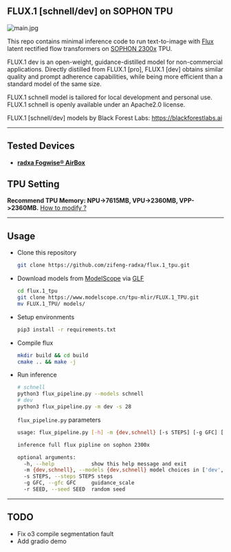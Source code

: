 ## FLUX.1 [schnell/dev] on SOPHON TPU

![main.jpg](./assets/main.jpg)

This repo contains minimal inference code to run text-to-image with [Flux](https://blackforestlabs.ai/) latent rectified flow transformers on [SOPHON 2300x](https://radxa.com/products/aicore/aicore-sg2300x/) TPU.

FLUX.1 dev is an open-weight, guidance-distilled model for non-commercial applications. Directly distilled from FLUX.1 [pro], FLUX.1 [dev] obtains similar quality and prompt adherence capabilities, while being more efficient than a standard model of the same size.

FLUX.1 schnell model is tailored for local development and personal use. FLUX.1 schnell is openly available under an Apache2.0 license.

FLUX.1 [schnell/dev] models by Black Forest Labs: https://blackforestlabs.ai

---

## Tested Devices
- [**radxa Fogwise® AirBox**](https://radxa.com/products/fogwise/airbox)


## TPU Setting
**Recommend TPU Memory: NPU->7615MB, VPU->2360MB, VPP->2360MB.** [How to modify ?](https://docs.radxa.com/en/sophon/airbox/local-ai-deploy/ai-tools/memory_allocate)

---
## Usage
- Clone this repository
    ```bash
    git clone https://github.com/zifeng-radxa/flux.1_tpu.git
    ```

- Download models from [ModelScope](https://modelscope.cn/models/tpu-mlir/FLUX.1_TPU) via [GLF](https://git-lfs.com/)
    ```bash
    cd flux.1_tpu
    git clone https://www.modelscope.cn/tpu-mlir/FLUX.1_TPU.git
    mv FLUX.1_TPU/ models/
    ```

- Setup environments
    ```bash
    pip3 install -r requirements.txt
    ```

- Compile flux 
    ```bash
    mkdir build && cd build
    cmake .. && make -j
    ```

- Run inference
    ```bash
    # schnell
    python3 flux_pipeline.py --models schnell
    # dev
    python3 flux_pipeline.py -m dev -s 28
    ```
    `flux_pipeline.py` parameters
    ```bash
    usage: flux_pipeline.py [-h] -m {dev,schnell} [-s STEPS] [-g GFC] [-r SEED]
    
    inference full flux pipline on sophon 2300x
    
    optional arguments:
      -h, --help            show this help message and exit
      -m {dev,schnell}, --models {dev,schnell} model choices in ['dev', 'schnell']
      -s STEPS, --steps STEPS steps
      -g GFC, --gfc GFC     guidance_scale
      -r SEED, --seed SEED  random seed
    ```
---

## TODO
- Fix o3 compile segmentation fault
- Add gradio demo
